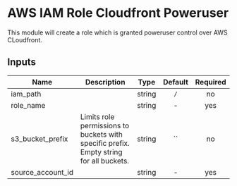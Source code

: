 # AWS IAM Role Cloudfront Poweruser

This module will create a role which is granted poweruser control over AWS CLoudfront.


<!-- START -->

## Inputs

| Name | Description | Type | Default | Required |
|------|-------------|:----:|:-----:|:-----:|
| iam_path |  | string | `/` | no |
| role_name |  | string | - | yes |
| s3_bucket_prefix | Limits role permissions to buckets with specific prefix. Empty string for all buckets. | string | `` | no |
| source_account_id |  | string | - | yes |

<!-- END -->
